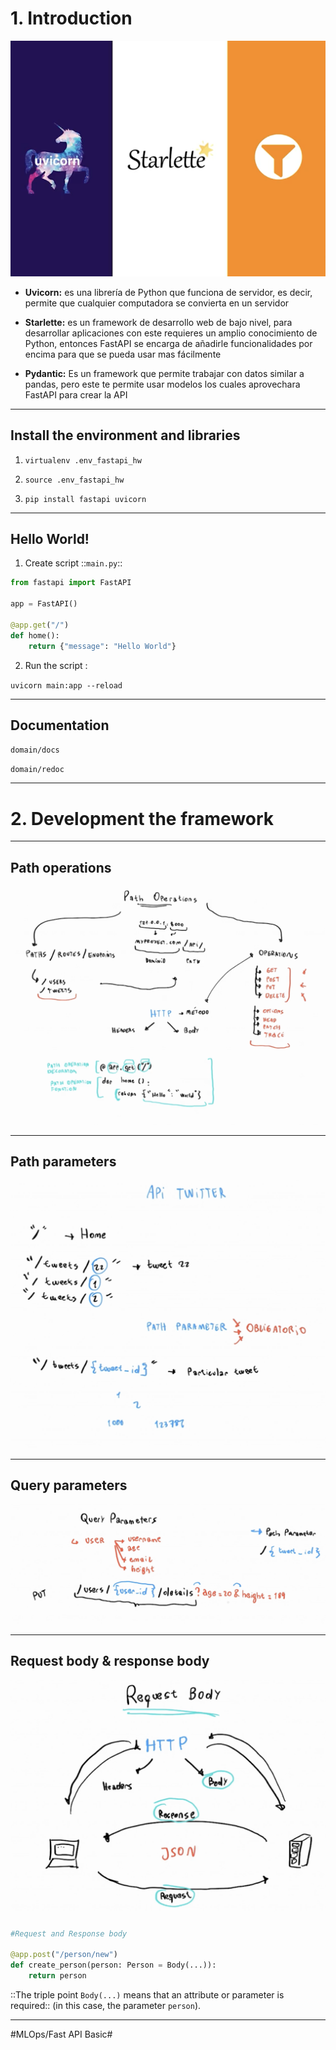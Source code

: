 # 1. Introduction
![Uvicorn, Starlette and Pydantic](images/uvi-starlette.png)

* __Uvicorn:__ es una librería de Python que funciona de servidor, es decir, permite que cualquier computadora se convierta en un servidor

* __Starlette:__ es un framework de desarrollo web de bajo nivel, para desarrollar aplicaciones con este requieres un amplio conocimiento de Python, entonces FastAPI se encarga de añadirle funcionalidades por encima para que se pueda usar mas fácilmente

* __Pydantic:__ Es un framework que permite trabajar con datos similar a pandas, pero este te permite usar modelos los cuales aprovechara FastAPI para crear la API

- - - -

## Install the environment and libraries

1. `virtualenv .env_fastapi_hw`

2. `source .env_fastapi_hw`

3. `pip install fastapi uvicorn`

- - - -

## Hello World!

1. Create script  ::`main.py`::

```python
from fastapi import FastAPI

app = FastAPI()

@app.get("/")
def home():
    return {"message": "Hello World"}
```

2. Run the script :

`uvicorn main:app --reload`

- - - -

## Documentation
`domain/docs`

`domain/redoc`

- - - -

# 2. Development the framework
- - - -

## Path operations
![](images/path_op.png)

- - - -

## Path parameters
![](images/path_par.png)

- - - -

## Query parameters
![](images/query_par.png)

- - - -

## Request body & response body
![](images/req_and_resp_body.png)


```py
#Request and Response body

@app.post("/person/new")
def create_person(person: Person = Body(...)):
    return person
```

::The triple point `Body(...)` means that an attribute or parameter is required:: (in this case, the parameter `person`).

- - - -
#MLOps/Fast API Basic#